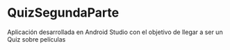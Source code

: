 # QuizSegundaParte
Aplicación desarrollada en Android Studio con el objetivo de llegar a ser un Quiz sobre películas
